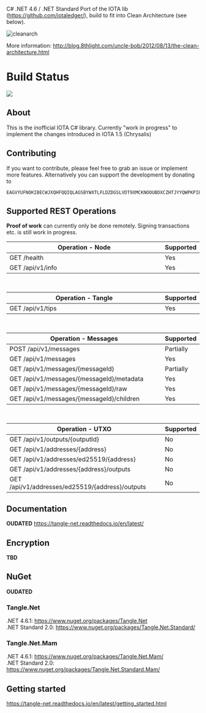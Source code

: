 C# .NET 4.6 / .NET Standard Port of the IOTA lib (https://github.com/iotaledger/), build to fit into Clean Architecture (see below).

![cleanarch](http://i.imgur.com/WkBAATy.png)

More information:
http://blog.8thlight.com/uncle-bob/2012/08/13/the-clean-architecture.html

# Build Status 

<img src="https://felandilprojects.visualstudio.com/_apis/public/build/definitions/8112d254-cde8-46da-add3-75cab5fb802c/1/badge"/>

## About

This is the inofficial IOTA C# library. Currently "work in progress" to implement the changes introduced in IOTA 1.5 (Chrysalis)

## Contributing

If you want to contribute, please feel free to grab an issue or implement more features. Alternatively you can support the development by donating to
```
EAGVYUFNOKIBECWJXQHFQQIQLAGSBYWXTLFLDZDGSLVDT9XMCKNOOUBDXCZHTJYYQWPKPIEUWVLXBBJJWKZBQRBNIX
```
## Supported REST Operations

**Proof of work** can currently only be done remotely. Signing transactions etc. is still work in progress.

| Operation - Node<img width=300/>		 			   | Supported       | 
| ------------------------------------------------ | --------------- | 
| GET /health					 				   | Yes		     |
| GET /api/v1/info					 			   | Yes             |		

<br/>

| Operation - Tangle<img width=290/>					 				   | Supported       | 
| ------------------------------------------------ | --------------- | 	
| GET /api/v1/tips					 			   | Yes			 |	

<br/>

| Operation - Messages<img width=270/>			 				   | Supported       | 
| ------------------------------------------------ | --------------- | 	
| POST /api/v1/messages				 | Partially			   | 			
| GET /api/v1/messages						 | Yes             | 			
| GET /api/v1/messages/{messageId}			 | Partially	           |  
| GET /api/v1/messages/{messageId}/metadata						 | Yes	| 	
| GET /api/v1/messages/{messageId}/raw			 | Yes             | 		
| GET /api/v1/messages/{messageId}/children					 | Yes  |

<br/>

| Operation - UTXO<img width=295/>				 				   | Supported       | 
| ------------------------------------------------ | --------------- | 	
| GET /api/v1/outputs/{outputId}				 			   | No			 |	
| GET /api/v1/addresses/{address}				 			   | No			 |	
| GET /api/v1/addresses/ed25519/{address}				 			   | No			 |	
| GET /api/v1/addresses/{address}/outputs				 			   | No			 |	
| GET /api/v1/addresses/ed25519/{address}/outputs				 			   | No			 |	

## Documentation

**OUDATED** https://tangle-net.readthedocs.io/en/latest/


## Encryption

**TBD**

## NuGet

**OUDATED** 

### Tangle.Net
.NET 4.6.1: https://www.nuget.org/packages/Tangle.Net <br>
.NET Standard 2.0: https://www.nuget.org/packages/Tangle.Net.Standard/

### Tangle.Net.Mam
.NET 4.6.1: https://www.nuget.org/packages/Tangle.Net.Mam/ <br>
.NET Standard 2.0: https://www.nuget.org/packages/Tangle.Net.Standard.Mam/

## Getting started

https://tangle-net.readthedocs.io/en/latest/getting_started.html

